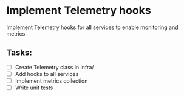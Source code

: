 # Implement Telemetry hooks

Implement Telemetry hooks for all services to enable monitoring and metrics.

## Tasks:
- [ ] Create Telemetry class in infra/
- [ ] Add hooks to all services
- [ ] Implement metrics collection
- [ ] Write unit tests